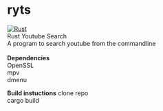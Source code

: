 # ryts

[![Rust](https://github.com/chloenaut/ryts/actions/workflows/rust.yml/badge.svg)](https://github.com/chloenaut/ryts/actions/workflows/rust.yml)\
Rust Youtube Search\
A program to search youtube from the commandline\
\
**Dependencies**\
OpenSSL\
mpv\
dmenu

**Build instuctions**
clone repo\
cargo build
